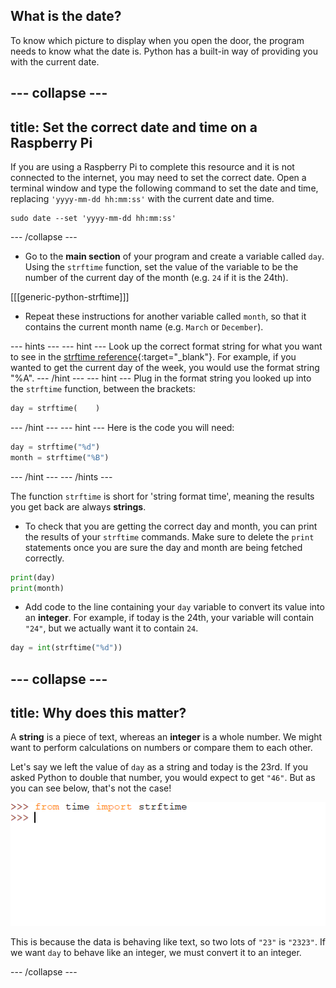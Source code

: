 ## What is the date?

To know which picture to display when you open the door, the program needs to know what the date is. Python has a built-in way of providing you with the current date.

--- collapse ---
---
title: Set the correct date and time on a Raspberry Pi
---
If you are using a Raspberry Pi to complete this resource and it is not connected to the internet, you may need to set the correct date. Open a terminal window and type the following command to set the date and time, replacing `'yyyy-mm-dd hh:mm:ss'` with the current date and time.

```
sudo date --set 'yyyy-mm-dd hh:mm:ss'
```

--- /collapse ---

+ Go to the **main section** of your program and create a variable called `day`. Using the `strftime` function, set the value of the variable to be the number of the current day of the month (e.g. `24` if it is the 24th).

[[[generic-python-strftime]]]

+ Repeat these instructions for another variable called `month`, so that it contains the current month name (e.g. `March` or `December`).

--- hints ---
--- hint ---
Look up the correct format string for what you want to see in the [strftime reference](http://strftime.org/){:target="_blank"}. For example, if you wanted to get the current day of the week, you would use the format string "%A".
--- /hint ---
--- hint ---
Plug in the format string you looked up into the `strftime` function, between the brackets:

```Python
day = strftime(    )
```
--- /hint ---
--- hint ---
Here is the code you will need:

```python
day = strftime("%d")
month = strftime("%B")
```
--- /hint ---
--- /hints ---

The function `strftime` is short for 'string format time', meaning the results you get back are always **strings**.

+ To check that you are getting the correct day and month, you can print the results of your `strftime` commands. Make sure to delete the `print` statements once you are sure the day and month are being fetched correctly.

```python
print(day)
print(month)
```

+ Add code to the line containing your `day` variable to convert its value into an **integer**. For example, if today is the 24th, your variable will contain `"24"`, but we actually want it to contain `24`.

```python
day = int(strftime("%d"))
```

--- collapse ---
---
title: Why does this matter?
---
A **string** is a piece of text, whereas an **integer** is a whole number. We might want to perform calculations on numbers or compare them to each other.

Let's say we left the value of `day` as a string and today is the 23rd. If you asked Python to double that number, you would expect to get `"46"`. But as you can see below, that's not the case!

![String without casting](images/string-cast.gif)

This is because the data is behaving like text, so two lots of `"23"` is `"2323"`. If we want `day` to behave like an integer, we must convert it to an integer.

--- /collapse ---
